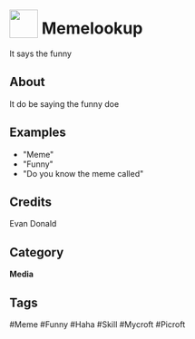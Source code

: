 # <img src="https://raw.githack.com/FortAwesome/Font-Awesome/master/svgs/solid/male.svg" card_color="#22A7F0" width="50" height="50" style="vertical-align:bottom"/> Memelookup
It says the funny

## About
It do be saying the funny doe

## Examples
* "Meme"
* "Funny"
* "Do you know the meme called"

## Credits
Evan Donald

## Category
**Media**

## Tags
#Meme
#Funny
#Haha
#Skill
#Mycroft
#Picroft

